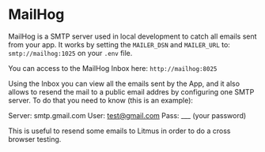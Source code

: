 # MailHog

MailHog is a SMTP server used in local development to catch all
emails sent from your app. It works by setting the `MAILER_DSN` 
and `MAILER_URL` to: `smtp://mailhog:1025` on your `.env` file.

You can access to the MailHog Inbox here: `http://mailhog:8025`

Using the Inbox you can view all the emails sent by the App, and it also
allows to resend the mail to a public email addres by configuring one SMTP
server. To do that you need to know (this is an example):

Server: smtp.gmail.com 
User: test@gmail.com
Pass: ___ (your password)

This is useful to resend some emails to Litmus in order to do a cross browser
testing.
